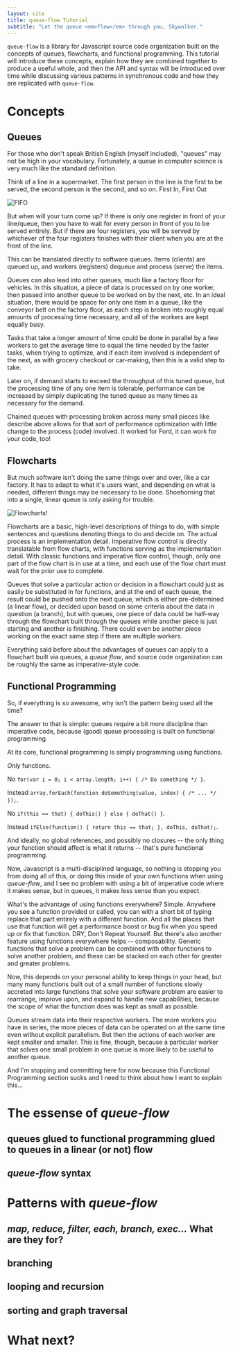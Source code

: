 ```yaml
---
layout: site
title: queue-flow Tutorial
subtitle: "Let the queue <em>flow</em> through you, Skywalker."
---
```

``queue-flow`` is a library for Javascript source code organization built on the concepts of queues, flowcharts, and functional programming. This tutorial will introduce these concepts, explain how they are combined together to produce a useful whole, and then the API and syntax will be introduced over time while discussing various patterns in synchronous code and how they are replicated with ``queue-flow``.

# Concepts

## Queues

For those who don't speak British English (myself included), "queues" may not be high in your vocabulary. Fortunately, a queue in computer science is very much like the standard definition.

Think of a line in a supermarket. The first person in the line is the first to be served, the second person is the second, and so on. First In, First Out

![FIFO](/queue-flow/images/fifo.svg)

But when will your turn come up? If there is only one register in front of your line/queue, then you have to wait for every person in front of you to be served entirely. But if there are four registers, you will be served by whichever of the four registers finishes with their client when you are at the front of the line.

This can be translated directly to software queues. Items (clients) are queued up, and workers (registers) dequeue and process (serve) the items.

Queues can also lead into other queues, much like a factory floor for vehicles. In this situation, a piece of data is processed on by one worker, then passed into another queue to be worked on by the next, etc. In an ideal situation, there would be space for only one item in a queue, like the conveyor belt on the factory floor, as each step is broken into roughly equal amounts of processing time necessary, and all of the workers are kept equally busy.

Tasks that take a longer amount of time could be done in parallel by a few workers to get the average time to equal the time needed by the faster tasks, when trying to optimize, and if each item involved is independent of the next, as with grocery checkout or car-making, then this is a valid step to take.

Later on, if demand starts to exceed the throughput of this tuned queue, but the processing time of any one item is tolerable, performance can be increased by simply duplicating the tuned queue as many times as necessary for the demand.

Chained queues with processing broken across many small pieces like describe above allows for that sort of performance optimization with little change to the process (code) involved. It worked for Ford, it can work for your code, too!

## Flowcharts

But much software isn't doing the same things over and over, like a car factory. It has to adapt to what it's users want, and depending on what is needed, different things may be necessary to be done. Shoehorning that into a single, linear queue is only asking for trouble.

![Flowcharts!](http://www.edrawsoft.com/images/examples/makeflowchart.png)

Flowcharts are a basic, high-level descriptions of things to do, with simple sentences and questions denoting things to do and decide on. The actual process is an implementation detail. Imperative flow control is directly translatable from flow charts, with functions serving as the implementation detail. With classic functions and imperative flow control, though, only one part of the flow chart is in use at a time, and each use of the flow chart must wait for the prior use to complete.

Queues that solve a particular action or decision in a flowchart could just as easily be substituted in for functions, and at the end of each queue, the result could be pushed onto the next queue, which is either pre-determined (a linear flow), or decided upon based on some criteria about the data in question (a branch), but with queues, one piece of data could be half-way through the flowchart built through the queues while another piece is just starting and another is finishing. There could even be another piece working on the exact same step if there are multiple workers.

Everything said before about the advantages of queues can apply to a flowchart built via queues, a *queue flow*, and source code organization can be roughly the same as imperative-style code.

## Functional Programming

So, if everything is so awesome, why isn't the pattern being used all the time?

The answer to that is simple: queues require a bit more discipline than imperative code, because (good) queue processing is built on functional programming.

At its core, functional programming is simply programming using functions.

*Only* functions.

No ``for(var i = 0; i < array.length; i++) { /* Do something */ }``.

Instead ``array.forEach(function doSomething(value, index) { /* ... */ });``.

No ``if(this == that) { doThis() } else { doThat() }``.

Instead ``ifElse(function() { return this == that; }, doThis, doThat);``.

And ideally, no global references, and possibly no closures -- the only thing your function should affect is what it returns -- that's pure functional programming.

Now, Javascript is a multi-disciplined language, so nothing is stopping you from doing all of this, or doing this inside of your own functions when using *queue-flow*, and I see no problem with using a bit of imperative code where it makes sense, but in queues, it makes less sense than you expect.

What's the advantage of using functions everywhere? Simple. Anywhere you see a function provided or called, you can with a short bit of typing replace that part entirely with a different function. And all the places that use that function will get a performance boost or bug fix when you speed up or fix that function. DRY, Don't Repeat Yourself. But there's also another feature using functions everywhere helps -- composability. Generic functions that solve a problem can be combined with other functions to solve another problem, and these can be stacked on each other for greater and greater problems.

Now, this depends on your personal ability to keep things in your head, but many many functions built out of a small number of functions slowly accreted into large functions that solve your software problem are easier to rearrange, improve upon, and expand to handle new capabilities, because the scope of what the function does was kept as small as possible.

Queues stream data into their respective workers. The more workers you have in series, the more pieces of data can be operated on at the same time even without explicit parallelism. But then the actions of each worker are kept smaller and smaller. This is fine, though, because a particular worker that solves one small problem in one queue is more likely to be useful to another queue.

And I'm stopping and committing here for now because this Functional Programming section sucks and I need to think about how I want to explain this...

# The essense of *queue-flow*

## queues glued to functional programming glued to queues in a linear (or not) flow

## *queue-flow* syntax

# Patterns with *queue-flow*

## *map, reduce, filter, each, branch, exec...* What are they for?

## branching

## looping and recursion

## sorting and graph traversal

# What next?